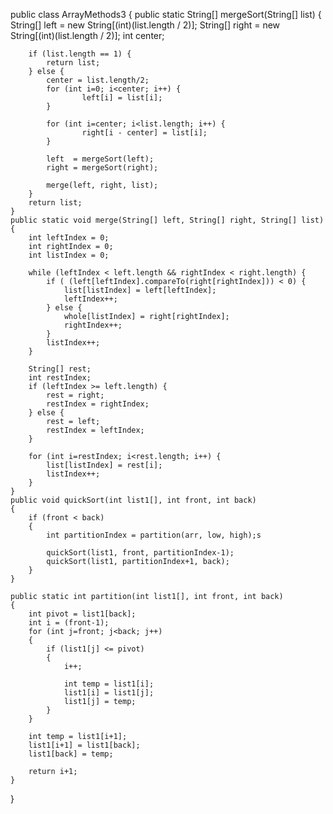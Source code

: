 public class ArrayMethods3 {
	public static String[] mergeSort(String[] list) {
	    String[] left = new String[(int)(list.length / 2)];
	    String[] right = new String[(int)(list.length / 2)];
	    int center;
	 
	    if (list.length == 1) {    
	        return list;
	    } else {
	        center = list.length/2;
	        for (int i=0; i<center; i++) {
	                left[i] = list[i];
	        }
	 
	        for (int i=center; i<list.length; i++) {
	                right[i - center] = list[i];
	        }
	 
	        left  = mergeSort(left);
	        right = mergeSort(right);
	 
	        merge(left, right, list);
	    }
	    return list;
	}
	public static void merge(String[] left, String[] right, String[] list) {
	    int leftIndex = 0;
	    int rightIndex = 0;
	    int listIndex = 0;
	 
	    while (leftIndex < left.length && rightIndex < right.length) {
	        if ( (left[leftIndex].compareTo(right[rightIndex])) < 0) {
	            list[listIndex] = left[leftIndex];
	            leftIndex++;
	        } else {
	            whole[listIndex] = right[rightIndex];
	            rightIndex++;
	        }
	        listIndex++;
	    }
	 
	    String[] rest;
	    int restIndex;
	    if (leftIndex >= left.length) {
	        rest = right;
	        restIndex = rightIndex;
	    } else {
	        rest = left;
	        restIndex = leftIndex;
	    }

	    for (int i=restIndex; i<rest.length; i++) {
	        list[listIndex] = rest[i];
	        listIndex++;
	    }
	}
	public void quickSort(int list1[], int front, int back)
    {
        if (front < back)
        {
            int partitionIndex = partition(arr, low, high);s
 
            quickSort(list1, front, partitionIndex-1);
            quickSort(list1, partitionIndex+1, back);
        }
    }

	public static int partition(int list1[], int front, int back)
    {
        int pivot = list1[back]; 
        int i = (front-1);
        for (int j=front; j<back; j++)
        {
            if (list1[j] <= pivot)
            {
                i++;
 
                int temp = list1[i];
                list1[i] = list1[j];
                list1[j] = temp;
            }
        }
 
        int temp = list1[i+1];
        list1[i+1] = list1[back];
        list1[back] = temp;
 
        return i+1;
    }
}
